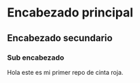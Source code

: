 # Encabezado principal

## Encabezado secundario

### Sub encabezado

Hola este es mi primer repo de cinta roja.

